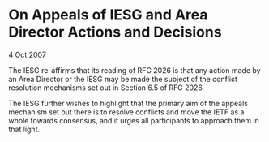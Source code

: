 On Appeals of IESG and Area Director Actions and Decisions
==========================================================

4 Oct 2007

The IESG re-affirms that its reading of RFC 2026 is that any action made by an Area Director or the IESG may be made the subject of the conflict resolution mechanisms set out in Section 6.5 of RFC 2026.

The IESG further wishes to highlight that the primary aim of the appeals mechanism set out there is to resolve conflicts and move the IETF as a whole towards consensus, and it urges all participants to approach them in that light.  


